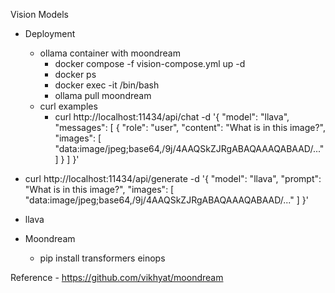 Vision Models

- Deployment
    - ollama container with moondream
        - docker compose -f vision-compose.yml up -d
        - docker ps 
        - docker exec -it <container-name> /bin/bash
        - ollama pull moondream
    - curl examples
        - curl http://localhost:11434/api/chat -d '{
  "model": "llava",
  "messages": [
    {
      "role": "user",
      "content": "What is in this image?",
      "images": [
        "data:image/jpeg;base64,/9j/4AAQSkZJRgABAQAAAQABAAD/..."
      ]
    }
  ]
}'

- curl http://localhost:11434/api/generate -d '{
  "model": "llava", 
  "prompt": "What is in this image?",
  "images": [
    "data:image/jpeg;base64,/9j/4AAQSkZJRgABAQAAAQABAAD/..."
  ]
}'



- llava
- Moondream
    - pip install transformers einops


Reference
    -  https://github.com/vikhyat/moondream